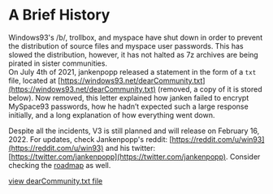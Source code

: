 # A Brief History

Windows93's /b/, trollbox, and myspace have shut down in order to prevent the distribution of source files and myspace user passwords. This has slowed the distribution, however, it has not halted as 7z archives are being pirated in sister communities.\
On July 4th of 2021, jankenpopp released a statement in the form of a `txt` file, located at [https://windows93.net/dearCommunity.txt](https://windows93.net/dearCommunity.txt) (removed, a copy of it is stored below). Now removed, this letter explained how janken failed to encrypt MySpace93 passwords, how he hadn’t expected such a large response initially, and a long explanation of how everything went down.

Despite all the incidents, V3 is still planned and will release on February 16, 2022. For updates, check Jankenpopp's reddit: [https://reddit.com/u/win93](https://reddit.com/u/win93) and his twitter: [https://twitter.com/jankenpopp](https://twitter.com/jankenpopp). Consider checking the [roadmap](https://windows93.xyz/roadmap.html) as well.

[view dearCommunity.txt file](assets/dearCommunity.txt)